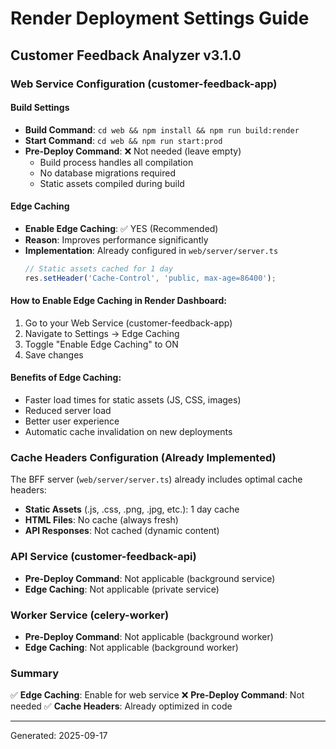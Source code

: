 # Render Deployment Settings Guide
## Customer Feedback Analyzer v3.1.0

### Web Service Configuration (customer-feedback-app)

#### Build Settings
- **Build Command**: `cd web && npm install && npm run build:render`
- **Start Command**: `cd web && npm run start:prod`
- **Pre-Deploy Command**: ❌ Not needed (leave empty)
  - Build process handles all compilation
  - No database migrations required
  - Static assets compiled during build

#### Edge Caching
- **Enable Edge Caching**: ✅ YES (Recommended)
- **Reason**: Improves performance significantly
- **Implementation**: Already configured in `web/server/server.ts`
  ```javascript
  // Static assets cached for 1 day
  res.setHeader('Cache-Control', 'public, max-age=86400');
  ```

#### How to Enable Edge Caching in Render Dashboard:
1. Go to your Web Service (customer-feedback-app)
2. Navigate to Settings → Edge Caching
3. Toggle "Enable Edge Caching" to ON
4. Save changes

#### Benefits of Edge Caching:
- Faster load times for static assets (JS, CSS, images)
- Reduced server load
- Better user experience
- Automatic cache invalidation on new deployments

### Cache Headers Configuration (Already Implemented)
The BFF server (`web/server/server.ts`) already includes optimal cache headers:
- **Static Assets** (.js, .css, .png, .jpg, etc.): 1 day cache
- **HTML Files**: No cache (always fresh)
- **API Responses**: Not cached (dynamic content)

### API Service (customer-feedback-api)
- **Pre-Deploy Command**: Not applicable (background service)
- **Edge Caching**: Not applicable (private service)

### Worker Service (celery-worker)
- **Pre-Deploy Command**: Not applicable (background worker)
- **Edge Caching**: Not applicable (background worker)

### Summary
✅ **Edge Caching**: Enable for web service
❌ **Pre-Deploy Command**: Not needed
✅ **Cache Headers**: Already optimized in code

---
Generated: 2025-09-17